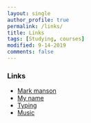 ```yaml
---
layout: single
author_profile: true
permalink: /links/
title: Links
tags: [Studying, courses]
modified: 9-14-2019
comments: false
---
```


### Links
* [Mark manson](https://markmanson.net/)
* [My name](https://www.imdb.com/title/tt12940504/)
* [Typing](https://www.ratatype.com/learn/)
* [Music](https://soundcloud.com/youngthugworld/the-london)